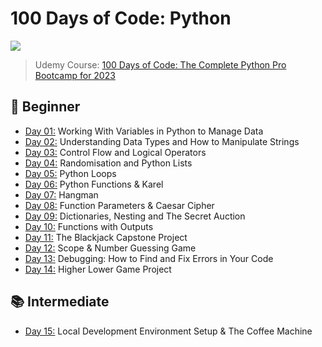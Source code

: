# 100 Days of Code: Python
![](assets/python_code.png)

> Udemy Course: [100 Days of Code: The Complete Python Pro Bootcamp for 2023](https://www.udemy.com/course/100-days-of-code/)

## 🔰 Beginner 
- [Day 01:](https://github.com/2tzz/100Days_Python_Udemy/tree/main/logs/day01) Working With Variables in Python to Manage Data
- [Day 02:](https://github.com/2tzz/100Days_Python_Udemy/tree/main/logs/day02) Understanding Data Types and How to Manipulate Strings
- [Day 03:](https://github.com/2tzz/100Days_Python_Udemy/tree/main/logs/day03) Control Flow and Logical Operators
- [Day 04:](https://github.com/2tzz/100Days_Python_Udemy/tree/main/logs/day04) Randomisation and Python Lists
- [Day 05:](https://github.com/2tzz/100Days_Python_Udemy/tree/main/logs/day05) Python Loops
- [Day 06:](https://github.com/2tzz/100Days_Python_Udemy/tree/main/logs/day06) Python Functions & Karel
- [Day 07:](https://github.com/2tzz/100Days_Python_Udemy/tree/main/logs/day07) Hangman
- [Day 08:](https://github.com/2tzz/100Days_Python_Udemy/tree/main/logs/day08) Function Parameters & Caesar Cipher
- [Day 09:](https://github.com/2tzz/100Days_Python_Udemy/tree/main/logs/day09) Dictionaries, Nesting and The Secret Auction
- [Day 10:](https://github.com/2tzz/100Days_Python_Udemy/tree/main/logs/day10) Functions with Outputs
- [Day 11:](https://github.com/2tzz/100Days_Python_Udemy/tree/main/logs/day11) The Blackjack Capstone Project
- [Day 12:](https://github.com/2tzz/100Days_Python_Udemy/tree/main/logs/day12) Scope & Number Guessing Game
- [Day 13:](https://github.com/2tzz/100Days_Python_Udemy/tree/main/logs/day13) Debugging: How to Find and Fix Errors in Your Code
- [Day 14:](https://github.com/2tzz/100Days_Python_Udemy/tree/main/logs/day14) Higher Lower Game Project
## 📚 Intermediate
- [Day 15:](https://github.com/2tzz/100Days_Python_Udemy/tree/main/logs/day15) Local Development Environment Setup & The Coffee Machine
